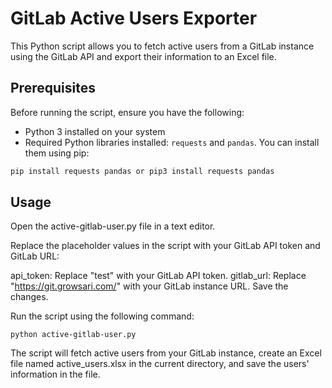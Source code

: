 # GitLab Active Users Exporter

This Python script allows you to fetch active users from a GitLab instance using the GitLab API and export their information to an Excel file.

## Prerequisites

Before running the script, ensure you have the following:

- Python 3 installed on your system
- Required Python libraries installed: `requests` and `pandas`. You can install them using pip:

```bash
pip install requests pandas or pip3 install requests pandas
```

## Usage

Open the active-gitlab-user.py file in a text editor.

Replace the placeholder values in the script with your GitLab API token and GitLab URL:

api_token: Replace "test" with your GitLab API token.
gitlab_url: Replace "https://git.growsari.com/" with your GitLab instance URL.
Save the changes.

Run the script using the following command:
```
python active-gitlab-user.py
```

The script will fetch active users from your GitLab instance, create an Excel file named active_users.xlsx in the current directory, and save the users' information in the file.
